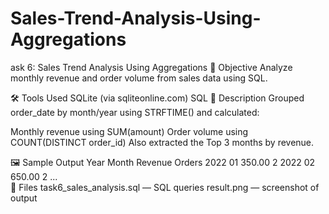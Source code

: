# Sales-Trend-Analysis-Using-Aggregations
ask 6: Sales Trend Analysis Using Aggregations
📌 Objective
Analyze monthly revenue and order volume from sales data using SQL.

🛠 Tools Used
SQLite (via sqliteonline.com)
SQL
🧾 Description
Grouped order_date by month/year using STRFTIME() and calculated:

Monthly revenue using SUM(amount)
Order volume using COUNT(DISTINCT order_id)
Also extracted the Top 3 months by revenue.

🖼 Sample Output
Year	Month	Revenue	Orders
2022	01	350.00	2
2022	02	650.00	2
...			
📎 Files
task6_sales_analysis.sql — SQL queries
result.png — screenshot of output
